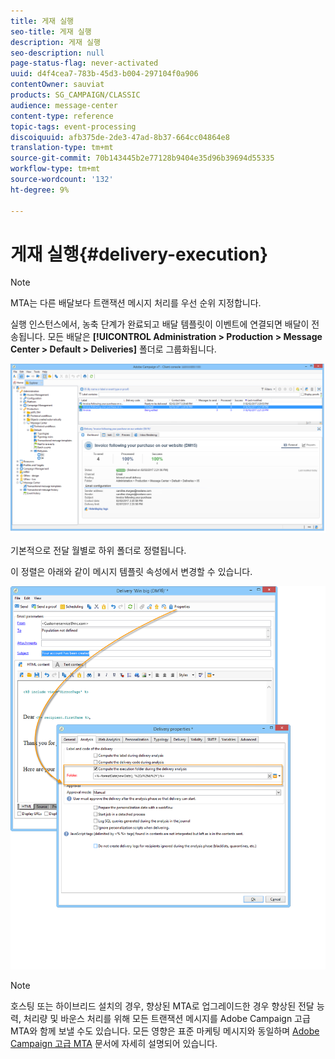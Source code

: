 ```yaml
---
title: 게재 실행
seo-title: 게재 실행
description: 게재 실행
seo-description: null
page-status-flag: never-activated
uuid: d4f4cea7-783b-45d3-b004-297104f0a906
contentOwner: sauviat
products: SG_CAMPAIGN/CLASSIC
audience: message-center
content-type: reference
topic-tags: event-processing
discoiquuid: afb375de-2de3-47ad-8b37-664cc04864e8
translation-type: tm+mt
source-git-commit: 70b143445b2e77128b9404e35d96b39694d55335
workflow-type: tm+mt
source-wordcount: '132'
ht-degree: 9%

---
```



# 게재 실행{#delivery-execution}

>[!NOTE]
>
>MTA는 다른 배달보다 트랜잭션 메시지 처리를 우선 순위 지정합니다.

실행 인스턴스에서, 농축 단계가 완료되고 배달 템플릿이 이벤트에 연결되면 배달이 전송됩니다. 모든 배달은 **[!UICONTROL Administration > Production > Message Center > Default > Deliveries]** 폴더로 그룹화됩니다.

![](assets/messagecenter_deliveries_execinstances_001.png)

기본적으로 전달 월별로 하위 폴더로 정렬됩니다.

이 정렬은 아래와 같이 메시지 템플릿 속성에서 변경할 수 있습니다.

![](assets/messagecenter_deliveries_properties_001.png)

>[!NOTE]
>
>호스팅 또는 하이브리드 설치의 경우, 향상된 MTA로 업그레이드한 경우 향상된 전달 능력, 처리량 및 바운스 처리를 위해 모든 트랜잭션 메시지를 Adobe Campaign 고급 MTA와 함께 보낼 수도 있습니다. 모든 영향은 표준 마케팅 메시지와 동일하며 [Adobe Campaign 고급 MTA](https://helpx.adobe.com/kr/campaign/kb/acc-campaign-enhanced-mta.html) 문서에 자세히 설명되어 있습니다.